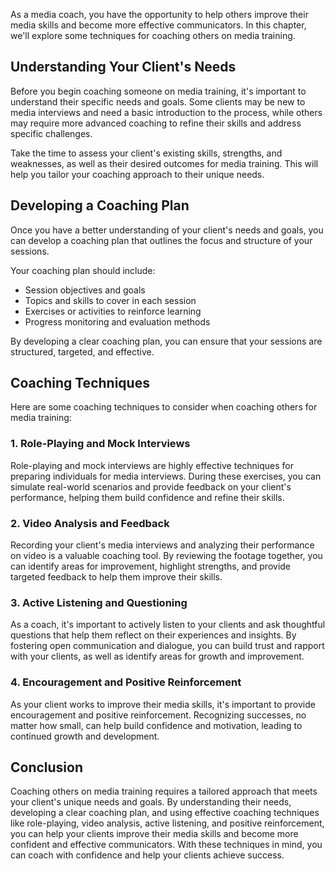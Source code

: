 
As a media coach, you have the opportunity to help others improve their media skills and become more effective communicators. In this chapter, we'll explore some techniques for coaching others on media training.

Understanding Your Client's Needs
---------------------------------

Before you begin coaching someone on media training, it's important to understand their specific needs and goals. Some clients may be new to media interviews and need a basic introduction to the process, while others may require more advanced coaching to refine their skills and address specific challenges.

Take the time to assess your client's existing skills, strengths, and weaknesses, as well as their desired outcomes for media training. This will help you tailor your coaching approach to their unique needs.

Developing a Coaching Plan
--------------------------

Once you have a better understanding of your client's needs and goals, you can develop a coaching plan that outlines the focus and structure of your sessions.

Your coaching plan should include:

* Session objectives and goals
* Topics and skills to cover in each session
* Exercises or activities to reinforce learning
* Progress monitoring and evaluation methods

By developing a clear coaching plan, you can ensure that your sessions are structured, targeted, and effective.

Coaching Techniques
-------------------

Here are some coaching techniques to consider when coaching others for media training:

### 1. Role-Playing and Mock Interviews

Role-playing and mock interviews are highly effective techniques for preparing individuals for media interviews. During these exercises, you can simulate real-world scenarios and provide feedback on your client's performance, helping them build confidence and refine their skills.

### 2. Video Analysis and Feedback

Recording your client's media interviews and analyzing their performance on video is a valuable coaching tool. By reviewing the footage together, you can identify areas for improvement, highlight strengths, and provide targeted feedback to help them improve their skills.

### 3. Active Listening and Questioning

As a coach, it's important to actively listen to your clients and ask thoughtful questions that help them reflect on their experiences and insights. By fostering open communication and dialogue, you can build trust and rapport with your clients, as well as identify areas for growth and improvement.

### 4. Encouragement and Positive Reinforcement

As your client works to improve their media skills, it's important to provide encouragement and positive reinforcement. Recognizing successes, no matter how small, can help build confidence and motivation, leading to continued growth and development.

Conclusion
----------

Coaching others on media training requires a tailored approach that meets your client's unique needs and goals. By understanding their needs, developing a clear coaching plan, and using effective coaching techniques like role-playing, video analysis, active listening, and positive reinforcement, you can help your clients improve their media skills and become more confident and effective communicators. With these techniques in mind, you can coach with confidence and help your clients achieve success.
